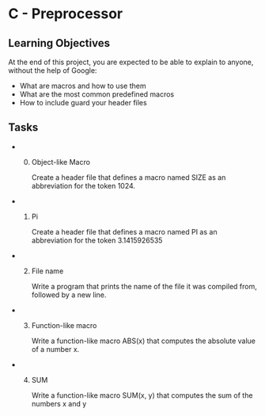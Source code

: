 # C - Preprocessor

## Learning Objectives
At the end of this project, you are expected to be able to explain to anyone, without the help of Google:

* What are macros and how to use them
* What are the most common predefined macros
* How to include guard your header files

## Tasks

* 0. Object-like Macro

        Create a header file that defines a macro named SIZE as an abbreviation for the token 1024.

* 1. Pi

        Create a header file that defines a macro named PI as an abbreviation for the token 3.1415926535

* 2. File name

        Write a program that prints the name of the file it was compiled from, followed by a new line.

* 3. Function-like macro

        Write a function-like macro ABS(x) that computes the absolute value of a number x.

* 4. SUM

        Write a function-like macro SUM(x, y) that computes the sum of the numbers x and y

